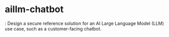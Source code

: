 # aillm-chatbot
: Design a secure reference solution for an AI Large Language Model (LLM) use case, such as a customer-facing chatbot. 
